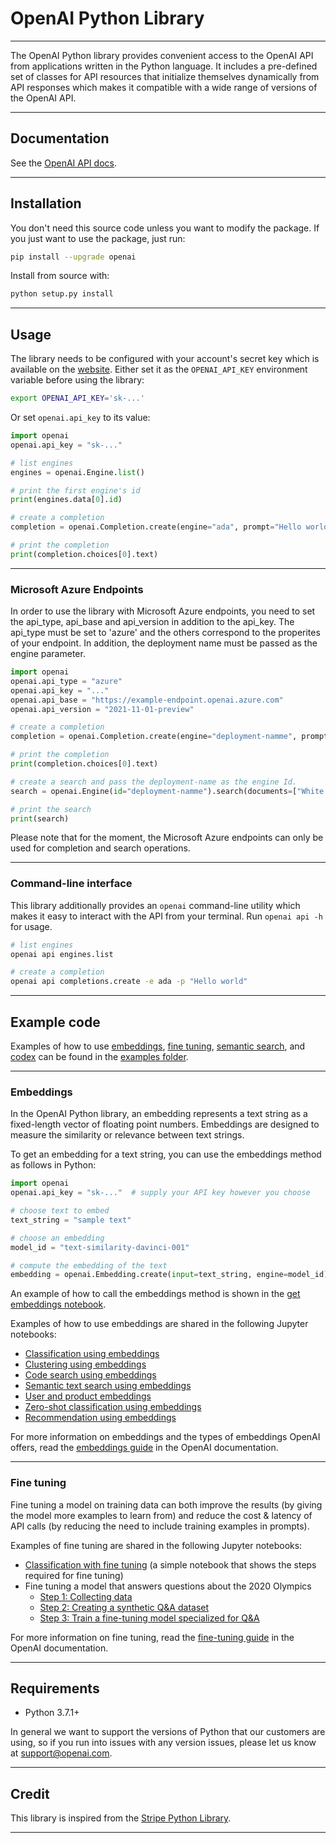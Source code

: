 # OpenAI Python Library
-----------------------------------------------------------------------------------------------------------------------------------------------------------------------------------

The OpenAI Python library provides convenient access to the OpenAI API
from applications written in the Python language. It includes a
pre-defined set of classes for API resources that initialize
themselves dynamically from API responses which makes it compatible
with a wide range of versions of the OpenAI API.

-----------------------------------------------------------------------------------------------------------------------------------------------------------------------------------
 
## Documentation 

See the [OpenAI API docs](https://beta.openai.com/docs/api-reference?lang=python).

-----------------------------------------------------------------------------------------------------------------------------------------------------------------------------------

## Installation

You don't need this source code unless you want to modify the package. If you just
want to use the package, just run:

```sh
pip install --upgrade openai
```

Install from source with:

```sh
python setup.py install
```

-----------------------------------------------------------------------------------------------------------------------------------------------------------------------------------

## Usage

The library needs to be configured with your account's secret key which is available on the [website](https://beta.openai.com/account/api-keys). Either set it as the `OPENAI_API_KEY` environment variable before using the library:
 
```bash
export OPENAI_API_KEY='sk-...'
```

Or set `openai.api_key` to its value:

```python
import openai
openai.api_key = "sk-..."

# list engines
engines = openai.Engine.list()

# print the first engine's id
print(engines.data[0].id)

# create a completion
completion = openai.Completion.create(engine="ada", prompt="Hello world")

# print the completion
print(completion.choices[0].text)
```

-----------------------------------------------------------------------------------------------------------------------------------------------------------------------------------

### Microsoft Azure Endpoints

In order to use the library with Microsoft Azure endpoints, you need to set the api_type, api_base and api_version in addition to the api_key. The api_type must be set to 'azure' and the others correspond to the properites of your endpoint.
In addition, the deployment name must be passed as the engine parameter.

```python
import openai
openai.api_type = "azure"
openai.api_key = "..."
openai.api_base = "https://example-endpoint.openai.azure.com"
openai.api_version = "2021-11-01-preview"

# create a completion
completion = openai.Completion.create(engine="deployment-namme", prompt="Hello world")

# print the completion
print(completion.choices[0].text)

# create a search and pass the deployment-name as the engine Id.
search = openai.Engine(id="deployment-namme").search(documents=["White House", "hospital", "school"], query ="the president")

# print the search
print(search)
```
Please note that for the moment, the Microsoft Azure endpoints can only be used for completion and search operations.

-----------------------------------------------------------------------------------------------------------------------------------------------------------------------------------

### Command-line interface

This library additionally provides an `openai` command-line utility
which makes it easy to interact with the API from your terminal. Run
`openai api -h` for usage.

```sh
# list engines
openai api engines.list

# create a completion
openai api completions.create -e ada -p "Hello world"
```

-----------------------------------------------------------------------------------------------------------------------------------------------------------------------------------

## Example code

Examples of how to use [embeddings](https://github.com/openai/openai-python/tree/main/examples/embeddings), [fine tuning](https://github.com/openai/openai-python/tree/main/examples/finetuning), [semantic search](https://github.com/openai/openai-python/tree/main/examples/semanticsearch), and [codex](https://github.com/openai/openai-python/tree/main/examples/codex) can be found in the [examples folder](https://github.com/openai/openai-python/tree/main/examples).

-----------------------------------------------------------------------------------------------------------------------------------------------------------------------------------

### Embeddings

In the OpenAI Python library, an embedding represents a text string as a fixed-length vector of floating point numbers. Embeddings are designed to measure the similarity or relevance between text strings.

To get an embedding for a text string, you can use the embeddings method as follows in Python:

```python
import openai
openai.api_key = "sk-..."  # supply your API key however you choose

# choose text to embed
text_string = "sample text"

# choose an embedding
model_id = "text-similarity-davinci-001"

# compute the embedding of the text
embedding = openai.Embedding.create(input=text_string, engine=model_id)['data'][0]['embedding']
```

An example of how to call the embeddings method is shown in the [get embeddings notebook](https://github.com/openai/openai-python/blob/main/examples/embeddings/Get_embeddings.ipynb).

Examples of how to use embeddings are shared in the following Jupyter notebooks:

- [Classification using embeddings](https://github.com/openai/openai-python/blob/main/examples/embeddings/Classification.ipynb)
- [Clustering using embeddings](https://github.com/openai/openai-python/blob/main/examples/embeddings/Clustering.ipynb)
- [Code search using embeddings](https://github.com/openai/openai-python/blob/main/examples/embeddings/Code_search.ipynb)
- [Semantic text search using embeddings](https://github.com/openai/openai-python/blob/main/examples/embeddings/Semantic_text_search_using_embeddings.ipynb)
- [User and product embeddings](https://github.com/openai/openai-python/blob/main/examples/embeddings/User_and_product_embeddings.ipynb)
- [Zero-shot classification using embeddings](https://github.com/openai/openai-python/blob/main/examples/embeddings/Zero-shot_classification.ipynb)
- [Recommendation using embeddings](https://github.com/openai/openai-python/blob/main/examples/embeddings/Recommendation.ipynb)

For more information on embeddings and the types of embeddings OpenAI offers, read the [embeddings guide](https://beta.openai.com/docs/guides/embeddings) in the OpenAI documentation.

-----------------------------------------------------------------------------------------------------------------------------------------------------------------------------------

### Fine tuning

Fine tuning a model on training data can both improve the results (by giving the model more examples to learn from) and reduce the cost & latency of API calls (by reducing the need to include training examples in prompts).

Examples of fine tuning are shared in the following Jupyter notebooks:

- [Classification with fine tuning](https://github.com/openai/openai-python/blob/main/examples/finetuning/finetuning-classification.ipynb) (a simple notebook that shows the steps required for fine tuning)
- Fine tuning a model that answers questions about the 2020 Olympics
  - [Step 1: Collecting data](https://github.com/openai/openai-python/blob/main/examples/finetuning/olympics-1-collect-data.ipynb)
  - [Step 2: Creating a synthetic Q&A dataset](https://github.com/openai/openai-python/blob/main/examples/finetuning/olympics-2-create-qa.ipynb)
  - [Step 3: Train a fine-tuning model specialized for Q&A](https://github.com/openai/openai-python/blob/main/examples/finetuning/olympics-3-train-qa.ipynb)

For more information on fine tuning, read the [fine-tuning guide](https://beta.openai.com/docs/guides/fine-tuning) in the OpenAI documentation.

-----------------------------------------------------------------------------------------------------------------------------------------------------------------------------------

## Requirements

- Python 3.7.1+

In general we want to support the versions of Python that our
customers are using, so if you run into issues with any version
issues, please let us know at support@openai.com.

-----------------------------------------------------------------------------------------------------------------------------------------------------------------------------------

## Credit

This library is inspired from the [Stripe Python Library](https://github.com/stripe/stripe-python).

-----------------------------------------------------------------------------------------------------------------------------------------------------------------------------------
